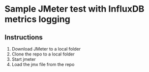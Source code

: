 # Sample JMeter test with InfluxDB metrics logging

## Instructions
1. Download JMeter to a local folder
2. Clone the repo to a local folder
3. Start jmeter
4. Load the jmx file from the repo
